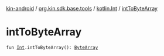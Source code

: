 [kin-android](../../index.md) / [org.kin.sdk.base.tools](../index.md) / [kotlin.Int](index.md) / [intToByteArray](./int-to-byte-array.md)

# intToByteArray

`fun `[`Int`](https://kotlinlang.org/api/latest/jvm/stdlib/kotlin/-int/index.html)`.intToByteArray(): `[`ByteArray`](https://kotlinlang.org/api/latest/jvm/stdlib/kotlin/-byte-array/index.html)